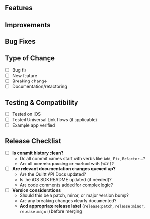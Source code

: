 <!--- CHANGELOG_START -->
## Features <!--- Delete section if not needed -->
<!---
### {Feature Name}
Feature Description...
[Loom Video]

- Related Changes...
-->

## Improvements <!--- Delete section if not needed -->
<!--- Example:
- [External] Changed something that should go into the changelog...
- [External] **Breaking** Changed something that should go into the changelog...
- Changed something internal...
-->

## Bug Fixes <!--- Delete section if not needed -->
<!--- Example:
- [External] Fixed something that should go into the changelog...
- Fixed something internal...
-->

<!--- CHANGELOG_END -->

## Type of Change

- [ ] Bug fix
- [ ] New feature  
- [ ] Breaking change
- [ ] Documentation/refactoring

## Testing & Compatibility

- [ ] Tested on iOS
- [ ] Tested Universal Link flows (if applicable)
- [ ] Example app verified

## Release Checklist

- [ ] **Is commit history clean?**
  - Do all commit names start with verbs like `Add`, `Fix`, `Refactor`...?
  - Are all commits passing or marked with `[WIP]`?
- [ ] **Are relevant documentation changes queued up?**
  - Are the Quiltt API Docs updated?
  - Is the iOS SDK README updated (if needed)?
  - Are code comments added for complex logic?
- [ ] **Version considerations**
  - Should this be a patch, minor, or major version bump?
  - Are any breaking changes clearly documented?
  - **Add appropriate release label** (`release:patch`, `release:minor`, `release:major`) before merging
